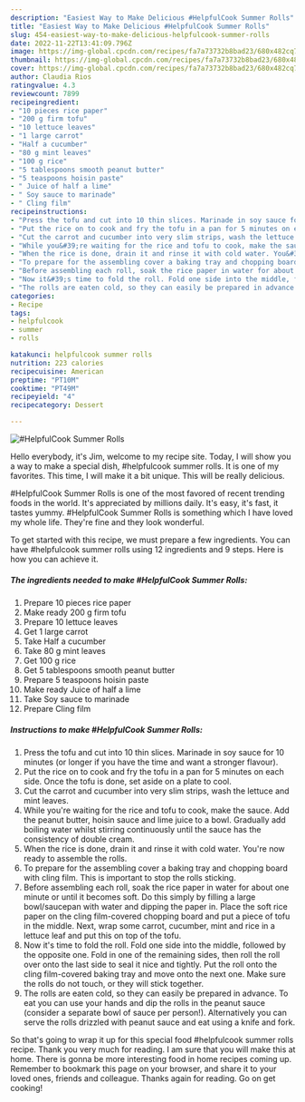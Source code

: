 ```yaml
---
description: "Easiest Way to Make Delicious #HelpfulCook Summer Rolls"
title: "Easiest Way to Make Delicious #HelpfulCook Summer Rolls"
slug: 454-easiest-way-to-make-delicious-helpfulcook-summer-rolls
date: 2022-11-22T13:41:09.796Z
image: https://img-global.cpcdn.com/recipes/fa7a73732b8bad23/680x482cq70/helpfulcook-summer-rolls-recipe-main-photo.jpg
thumbnail: https://img-global.cpcdn.com/recipes/fa7a73732b8bad23/680x482cq70/helpfulcook-summer-rolls-recipe-main-photo.jpg
cover: https://img-global.cpcdn.com/recipes/fa7a73732b8bad23/680x482cq70/helpfulcook-summer-rolls-recipe-main-photo.jpg
author: Claudia Rios
ratingvalue: 4.3
reviewcount: 7899
recipeingredient:
- "10 pieces rice paper"
- "200 g firm tofu"
- "10 lettuce leaves"
- "1 large carrot"
- "Half a cucumber"
- "80 g mint leaves"
- "100 g rice"
- "5 tablespoons smooth peanut butter"
- "5 teaspoons hoisin paste"
- " Juice of half a lime"
- " Soy sauce to marinade"
- " Cling film"
recipeinstructions:
- "Press the tofu and cut into 10 thin slices. Marinade in soy sauce for 10 minutes (or longer if you have the time and want a stronger flavour)."
- "Put the rice on to cook and fry the tofu in a pan for 5 minutes on each side. Once the tofu is done, set aside on a plate to cool."
- "Cut the carrot and cucumber into very slim strips, wash the lettuce and mint leaves."
- "While you&#39;re waiting for the rice and tofu to cook, make the sauce. Add the peanut butter, hoisin sauce and lime juice to a bowl. Gradually add boiling water whilst stirring continuously until the sauce has the consistency of double cream."
- "When the rice is done, drain it and rinse it with cold water. You&#39;re now ready to assemble the rolls."
- "To prepare for the assembling cover a baking tray and chopping board with cling film. This is important to stop the rolls sticking."
- "Before assembling each roll, soak the rice paper in water for about one minute or until it becomes soft. Do this simply by filling a large bowl/saucepan with water and dipping the paper in. Place the soft rice paper on the cling film-covered chopping board and put a piece of tofu in the middle. Next, wrap some carrot, cucumber, mint and rice in a lettuce leaf and put this on top of the tofu."
- "Now it&#39;s time to fold the roll. Fold one side into the middle, followed by the opposite one. Fold in one of the remaining sides, then roll the roll over onto the last side to seal it nice and tightly. Put the roll onto the cling film-covered baking tray and move onto the next one. Make sure the rolls do not touch, or they will stick together."
- "The rolls are eaten cold, so they can easily be prepared in advance. To eat you can use your hands and dip the rolls in the peanut sauce (consider a separate bowl of sauce per person!). Alternatively you can serve the rolls drizzled with peanut sauce and eat using a knife and fork."
categories:
- Recipe
tags:
- helpfulcook
- summer
- rolls

katakunci: helpfulcook summer rolls 
nutrition: 223 calories
recipecuisine: American
preptime: "PT10M"
cooktime: "PT49M"
recipeyield: "4"
recipecategory: Dessert

---
```



![#HelpfulCook Summer Rolls](https://img-global.cpcdn.com/recipes/fa7a73732b8bad23/680x482cq70/helpfulcook-summer-rolls-recipe-main-photo.jpg)

Hello everybody, it's Jim, welcome to my recipe site. Today, I will show you a way to make a special dish, #helpfulcook summer rolls. It is one of my favorites. This time, I will make it a bit unique. This will be really delicious.

#HelpfulCook Summer Rolls is one of the most favored of recent trending foods in the world. It's appreciated by millions daily. It's easy, it's fast, it tastes yummy. #HelpfulCook Summer Rolls is something which I have loved my whole life. They're fine and they look wonderful.




To get started with this recipe, we must prepare a few ingredients. You can have #helpfulcook summer rolls using 12 ingredients and 9 steps. Here is how you can achieve it.

<!--inarticleads1-->

##### The ingredients needed to make #HelpfulCook Summer Rolls:

1. Prepare 10 pieces rice paper
1. Make ready 200 g firm tofu
1. Prepare 10 lettuce leaves
1. Get 1 large carrot
1. Take Half a cucumber
1. Take 80 g mint leaves
1. Get 100 g rice
1. Get 5 tablespoons smooth peanut butter
1. Prepare 5 teaspoons hoisin paste
1. Make ready  Juice of half a lime
1. Take  Soy sauce to marinade
1. Prepare  Cling film




<!--inarticleads2-->

##### Instructions to make #HelpfulCook Summer Rolls:

1. Press the tofu and cut into 10 thin slices. Marinade in soy sauce for 10 minutes (or longer if you have the time and want a stronger flavour).
1. Put the rice on to cook and fry the tofu in a pan for 5 minutes on each side. Once the tofu is done, set aside on a plate to cool.
1. Cut the carrot and cucumber into very slim strips, wash the lettuce and mint leaves.
1. While you&#39;re waiting for the rice and tofu to cook, make the sauce. Add the peanut butter, hoisin sauce and lime juice to a bowl. Gradually add boiling water whilst stirring continuously until the sauce has the consistency of double cream.
1. When the rice is done, drain it and rinse it with cold water. You&#39;re now ready to assemble the rolls.
1. To prepare for the assembling cover a baking tray and chopping board with cling film. This is important to stop the rolls sticking.
1. Before assembling each roll, soak the rice paper in water for about one minute or until it becomes soft. Do this simply by filling a large bowl/saucepan with water and dipping the paper in. Place the soft rice paper on the cling film-covered chopping board and put a piece of tofu in the middle. Next, wrap some carrot, cucumber, mint and rice in a lettuce leaf and put this on top of the tofu.
1. Now it&#39;s time to fold the roll. Fold one side into the middle, followed by the opposite one. Fold in one of the remaining sides, then roll the roll over onto the last side to seal it nice and tightly. Put the roll onto the cling film-covered baking tray and move onto the next one. Make sure the rolls do not touch, or they will stick together.
1. The rolls are eaten cold, so they can easily be prepared in advance. To eat you can use your hands and dip the rolls in the peanut sauce (consider a separate bowl of sauce per person!). Alternatively you can serve the rolls drizzled with peanut sauce and eat using a knife and fork.




So that's going to wrap it up for this special food #helpfulcook summer rolls recipe. Thank you very much for reading. I am sure that you will make this at home. There is gonna be more interesting food in home recipes coming up. Remember to bookmark this page on your browser, and share it to your loved ones, friends and colleague. Thanks again for reading. Go on get cooking!
